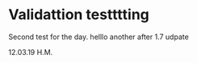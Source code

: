 # Validattion testttting

Second test for the day. helllo
 another after 1.7 udpate

 12.03.19
 H.M.
